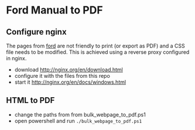 # Ford Manual to PDF

## Configure nginx
The pages from [ford](https://www.fordservicecontent.com/Ford_Content/vdirsnet/OwnerManual/Home/Content?variantid=8204&languageCode=ro&countryCode=ROU&Uid=G1538573&ProcUid=G1538576&userMarket=ROU&div=f&vFilteringEnabled=False) are not friendly to print (or export as PDF) and a CSS file needs to be modified. This is achieved using a reverse proxy configured in nginx.
- download http://nginx.org/en/download.html
- configure it with the files from this repo
- start it http://nginx.org/en/docs/windows.html

## HTML to PDF
- change the paths from from bulk_webpage_to_pdf.ps1
- open powershell and run `./bulk_webpage_to_pdf.ps1`
